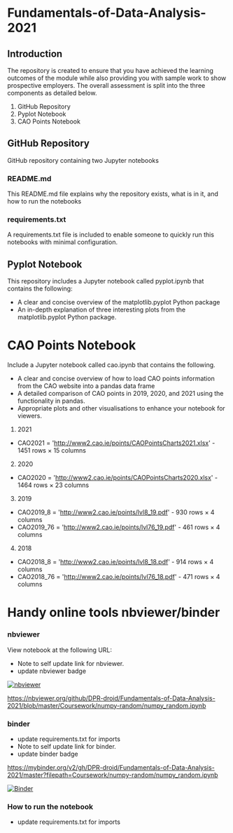 # Fundamentals-of-Data-Analysis-2021

## Introduction
The repository is created to ensure that you have achieved the learning outcomes of the module while also providing you with sample work to show prospective employers. The overall assessment is split into the three components as detailed below.


1. GitHub Repository
2. Pyplot Notebook
3. CAO Points Notebook

## GitHub Repository
GitHub repository containing two Jupyter notebooks

### README.md 
This README.md file explains why the repository exists, what is in it, and how to run the notebooks

### requirements.txt
A requirements.txt file is included to enable someone to quickly run this notebooks with minimal configuration.


## Pyplot Notebook
This repository includes a Jupyter notebook called pyplot.ipynb that contains the following:

- A clear and concise overview of the matplotlib.pyplot Python package
- An in-depth explanation of three interesting plots from the matplotlib.pyplot Python package. 

# CAO Points Notebook
Include a Jupyter notebook called cao.ipynb that contains the following.

- A clear and concise overview of how to load CAO points information from the CAO website into a pandas data frame
- A detailed comparison of CAO points in 2019, 2020, and 2021 using the functionality in pandas.
- Appropriate plots and other visualisations to enhance your notebook for viewers.

1. 2021
- CAO2021 = 'http://www2.cao.ie/points/CAOPointsCharts2021.xlsx' - 1451 rows × 15 columns


2. 2020
- CAO2020 = 'http://www2.cao.ie/points/CAOPointsCharts2020.xlsx' - 1464 rows × 23 columns

3. 2019
- CAO2019_8 = 'http://www2.cao.ie/points/lvl8_19.pdf' - 930 rows × 4 columns
- CAO2019_76 = 'http://www2.cao.ie/points/lvl76_19.pdf' - 461 rows × 4 columns

4. 2018
- CAO2018_8 = 'http://www2.cao.ie/points/lvl8_18.pdf' - 914 rows × 4 columns
- CAO2018_76 = 'http://www2.cao.ie/points/lvl76_18.pdf' - 471 rows × 4 columns




# Handy online tools nbviewer/binder

### nbviewer
View notebook at the following URL:

- Note to self update link for nbviewer.
- update nbviewer badge


[![nbviewer](https://raw.githubusercontent.com/jupyter/design/master/logos/Badges/nbviewer_badge.svg)](https://nbviewer.org/github/DPR-droid/Fundamentals-of-Data-Analysis-2021/blob/master/Coursework/numpy-random/numpy_random.ipynb)

https://nbviewer.org/github/DPR-droid/Fundamentals-of-Data-Analysis-2021/blob/master/Coursework/numpy-random/numpy_random.ipynb

### binder

- update requirements.txt for imports
- Note to self update link for binder.
- update binder badge

https://mybinder.org/v2/gh/DPR-droid/Fundamentals-of-Data-Analysis-2021/master?filepath=Coursework/numpy-random/numpy_random.ipynb

[![Binder](https://mybinder.org/badge_logo.svg)](https://mybinder.org/v2/gh/DPR-droid/Fundamentals-of-Data-Analysis-2021/tree/master/Coursework/numpy-random/HEAD?labpath=numpy_random.ipynb)


### How to run the notebook

- update requirements.txt for imports